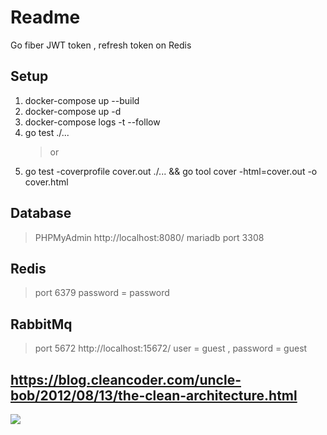 # Readme

Go fiber JWT token , refresh token on Redis

## Setup

1. docker-compose up --build
2. docker-compose up -d
3. docker-compose logs -t --follow
4. go test ./...
   > or
5. go test -coverprofile cover.out ./... && go tool cover -html=cover.out -o cover.html

## Database

> PHPMyAdmin http://localhost:8080/
> mariadb port 3308

## Redis

> port 6379
> password = password

## RabbitMq

> port 5672
> http://localhost:15672/
> user = guest , password = guest

## https://blog.cleancoder.com/uncle-bob/2012/08/13/the-clean-architecture.html

![](https://blog.cleancoder.com/uncle-bob/images/2012-08-13-the-clean-architecture/CleanArchitecture.jpg)
